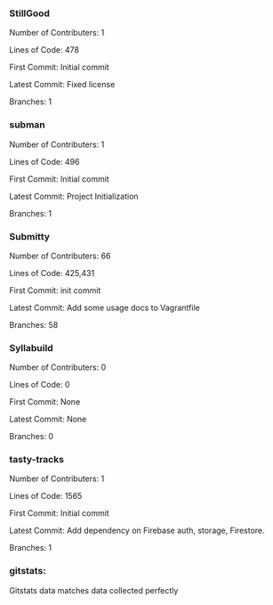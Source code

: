 
### StillGood

Number of Contributers: 1

Lines of Code: 478

First Commit: Initial commit

Latest Commit: Fixed license

Branches: 1

### subman

Number of Contributers: 1

Lines of Code: 496

First Commit: Initial commit

Latest Commit: Project Initialization

Branches: 1

### Submitty

Number of Contributers: 66

Lines of Code: 425,431

First Commit: init commit

Latest Commit: Add some usage docs to Vagrantfile

Branches: 58

### Syllabuild

Number of Contributers: 0

Lines of Code: 0

First Commit: None

Latest Commit: None

Branches: 0

### tasty-tracks

Number of Contributers: 1

Lines of Code: 1565

First Commit: Initial commit

Latest Commit: Add dependency on Firebase auth, storage, Firestore.

Branches: 1


### gitstats:

Gitstats data matches data collected perfectly
